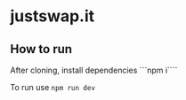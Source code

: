 # justswap.it

## How to run
After cloning, install dependencies
```npm i````

To run use
```npm run dev```

